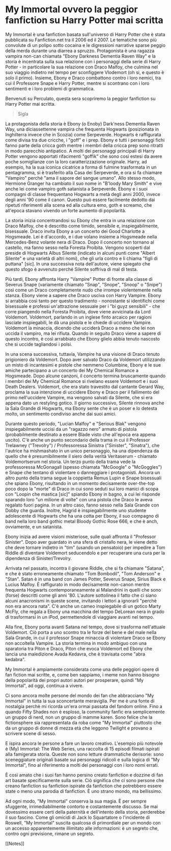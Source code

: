 # My Immortal ovvero la peggior fanfiction su Harry Potter mai scritta

My Immortal è una fanfiction basata sull'universo di Harry Potter che è stata pubblicata su Fanfiction.net tra il 2006 ed il 2007. Le tematiche sono più convolute di un polipo sotto cocaina e le digressioni narrative sparse peggio della merda durante una diarrea a spruzzo. Protagonista è una ragazza vampira non-can chiamata "Ebony Darkness Dementia Raven Way" e la storia è incentrata sulla sua relazione con i personaggi della serie di Harry Potter - in particolare la sua relazione con Draco Malfoy, che culmina nel suo viaggio indietro nel tempo per sconfiggere Vlodemort (oh si, e questo è solo il primo). Insieme, Ebony e Draco combattono contro i loro nemici, tra cui il Professore Snape e Harry Potter, mentre si scontrano con i loro sentimenti e i loro problemi di grammatica.

Benvenuti su Perculato, questa sera scopriremo la peggior fanfiction su Harry Potter mai scritta.

> Sigla

La protagonista della storia è Ebony (o Enoby) Dark'ness Dementia Raven Way, una diciassettenne vampira che frequenta Hogwarts (posizionata in Inghilterra invece che in Scozia) come Serpeverde.
Hogwarts è raffigurata come divisa tra due cricche, i "goff" e i prep. Ebony e tutti i personaggi fichi fanno parte della cricca goth mentre i membri della cricca prep sono ritratti in modo parecchio antipatico. A molti dei personaggi principali di Harry Potter vengono apportati rifacimenti "goffik" che sono così estesi da avere poche somiglianze con la loro caratterizzazione originale. Harry, ad esempio, ha la sua iconica cicatrice a forma di fulmine trasformata in un pentagramma, si è trasferito alla Casa dei Serpeverde, e ora si fa chiamare "Vampiro" perché "ama il sapore del sangue umano". 
Allo stesso modo, Hermione Granger ha cambiato il suo nome in "B'loody Mary Smith" e vive anche lei come vampiro goth satanista a Serpeverde. Ebony e i suoi compagni di classe frequentano Hogwarts a metà degli anni 2000, invece degli anni '90 come il canon. Questo può essere facilmente dedotto dai ripetuti riferimenti alla scena ed alla cultura emo, goth e screamo, che all'epoca stavano vivendo un forte aumento di popolarità.

La storia inizia concentrandosi su Ebony che entra in una relazione con Draco Malfoy, che è descritto come timido, sensibile e, inspiegabilmente, bisessuale. Draco invita Ebony a un concerto dei Good Charlotte a Hogsmeade. Lei è d'accordo, e i due volano insieme a Hogsmeade nella Mercedes-Benz volante nera di Draco. Dopo il concerto non tornano al castello, ma fanno sesso nella Foresta Proibita. Vengono scoperti dal preside di Hogwarts Albus Silente (indicato in alcuni punti come "Albert Silente" e una varietà di altri nomi), che gli urla contro e li chiama "figli di puttana" [sic]. In una successiva nota dell'autore, viene spiegato che questo sfogo è avvenuto perché Silente soffriva di mal di testa.

Più tardi, Ebony affronta Harry "Vampire" Potter di fronte alla classe di Severus Snape (variamente chiamato "Snap", "Snope", "Snoop" o "Snipe") così come un Draco completamente nudo che irrompe violentemente nella stanza. Ebony viene a sapere che Draco usciva con Harry Vampire. Ebony si arrabbia così tanto per questo tradimento - nonostante si identifichi come bisessuale e professi un'attrazione sessuale per i "bi guyz sensibili" - che corre piangendo nella Foresta Proibita, dove viene avvicinata da Lord Voldemort. 
Voldemort, parlando in un inglese finto arcaico per ragioni lasciate inspiegabili, le dà una pistola e le chiede di uccidere Vampire. Voldemort la minaccia, dicendo che ucciderà Draco a meno che lei non uccida il vampiro, ma lei rifiuta. Quando in seguito Draco viene a sapere di questo incontro, è così arrabbiato che Ebony glielo abbia tenuto nascosto che si uccide tagliandosi i polsi.

In una scena successiva, tuttavia, Vampire ha una visione di Draco tenuto prigioniero da Voldemort. Dopo aver salvato Draco da Voldemort utilizzando un misto di incantesimi e pistole che nemmeno Columbine, Ebony e le sue amiche partecipano a un concerto dei My Chemical Romance a Hogsmeade. Dopo alcune canzoni, il concerto termina bruscamente quando i membri dei My Chemical Romance si rivelano essere Voldemort e i suoi Death Dealers. 
Voldemort, che era stato travestito dal cantante Gerard Way, proclama la sua intenzione di uccidere Ebony e Draco per il fallimento del primo nell'uccidere Vampire, ma vengono salvati da Silente, che si era appena dato un restyling gotico. Il giorno successivo, Silente rinnova anche la Sala Grande di Hogwarts, ma Ebony sente che è un poser e lo detesta molto, un sentimento condiviso anche dai suoi amici.

Durante questo periodo, "Lucian Malfoy" e "Serious Blak" vengono inspiegabilmente uccisi da un "ragazzo nero" armato di pistola (probabilmente destinato a essere Blade visto che all'epoca era appena uscito). C'è anche un punto secondario della trama in cui il Professor Trelawney ("Trevolry") / Professoressa Sinistra ("Sinister", "Sinatra"), che l'autrice ha mishmashato in un unico personaggio, ha una dipendenza da quello che è presumibilmente il siero della verità Veritaserum - chiamato Voldemortserum nel storia. 
Un terzo punto della trama vede la professoressa McGonagall (spesso chiamata "McGoogle" o "McGoggles") e Snape che tentano di violentare o danneggiare i protagonisti. Ancora un altro punto della trama segue la coppietta Remus Lupin e Snape bisessuali che spiano Ebony, risultando in un momento decisamente over-the-top poco dopo la "morte" di Draco in cui sono seduti sui loro manici di scopa con "Loopin che mastica [sic]" spiando Ebony in bagno, a cui lei risponde sparando loro "un milione di volte" con una pistola che Draco le aveva regalato fuori pagina. 
In un altro caso, fanno sesso nella Sala Grande con Dobby che guarda. Inoltre, Hagrid è inspiegabilmente uno studente adolescente di Hogwarts che ha una cotta per Ebony, il suo compagno di band nella loro band gothic metal Bloody Gothic Rose 666, e che è anch, ovviamente,  e un satanista.

Ebony inizia ad avere visioni misteriose, sulle quali affronta il "Professor Sinister". Dopo aver guardato in una sfera di cristallo nera, le viene detto che deve tornare indietro in "tim" (usando un pensatoio) per impedire a Tom Riddle di diventare Voldemort seducendolo e per recuperare una cura per la dipendenza di Sinister/Trevolry. 

Arrivata nel passato, incontra il giovane Riddle, che si fa chiamare "Satana", e che è stato erroneamente chiamato "Tom Bombodil", "Tom Anderson" e "Stan". Satan è in una band con James Potter, Severus Snape, Sirius Black e Lucius Malfoy. È raffigurato in modo decisamente non-canon mentre frequenta Hogwarts contemporaneamente ai Malandrini in quelli che sono (forse) descritti come gli anni '80. 
L'autore sottolinea il fatto che ci siano alcuni anacronismi in queste scene, invitando i lettori a ignorarli "perchè non era ancora nata". C'è anche un cameo inspiegabile di un gotico Marty McFly, che regala a Ebony una macchina del tempo DeLorean nera in grado di trasformarsi in un iPod, permettendole di viaggiare avanti nel tempo.

Alla fine, Ebony porta avanti Satana nel tempo, dove si trasforma nell'attuale Voldemort. Ciò porta a uno scontro tra le forze del bene e del male nella Sala Grande, in cui il professor Snape minaccia di violentare Draco se Ebony non accoltella Vampire. La storia termina in modo ambiguo con una sparatoria tra Piton e Draco, Piton che evoca Voldemort ed Ebony che lancia una maledizione Avada Kedavra, che è travisata come "abra kedabra".

My Immortal è ampiamente considerata come una delle peggiori opere di fan fiction mai scritte, e, come ben sappiamo, i meme non hanno bisogno della popolarità dei propri autori autori per prosperare, quindi "My Immortal", ad oggi, continua a vivere.

Ci sono ancora molte persone del mondo dei fan che abbracciano "My Immortal" in tutta la sua sconcertante meraviglia. Per me è una fonte di nostalgia perchè mi ricorda un'era ormai passata del fandom online. Fino a quando Fifty Shades non è esploso, la community fanfic era semplicemente un gruppo di nerd, non un gruppo di mamme karen. Sono felice che la fictionsphere sia rappresentata da roba come "My Immortal" piuttosto che da un gruppo di donne di mezza età che leggono Twilight e provano a scrivere scene di sesso.

E ispira ancora le persone a fare un lavoro creativo. L'esempio più notevole è (My) Immortal: The Web Series, una raccolta di 15 episodi filmati ispirati alla famigerata storia. Queste non sono letture drammatiche derisorie: sono sceneggiature originali basate sui personaggi ridicoli e sulla logica di "My Immortal", fino al riferimento a molti dei personaggi con i loro nomi errati.

È così amato che i suoi fan hanno persino creato fanfiction e dozzine di fan art basate specificamente sulla serie. Ciò significa che ci sono persone che creano fanfiction su fanfiction ispirate da fanfiction che potrebbero essere state o meno una parodia di fanfiction. È uno strano mondo, ma bellissimo.

Ad ogni modo, "My Immortal" conserva la sua magia. È per sempre sfuggente, irrimediabilmente contorto e costantemente discusso. Se mai dovessimo essere certi della paternità e dell'intento della storia, perderebbe il suo fascino. Come gli omicidi di Jack lo Squartatore o l'incidente di Roswell, "My Immortal" suscita qualcosa di primordiale per un mondo con un accesso apparentemente illimitato alle informazioni: è un segreto che, contro ogni previsione, rimane un segreto.

[[Notes]]